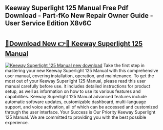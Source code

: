 ## Keeway Superlight 125 Manual Free Pdf Download - Part-fKo New Repair Owner Guide - User Service Edition X8v6C

# <h2><a href="http://cf26917.oget.top/?id=Keeway+Superlight+125+Manual">🔗Download New 👉🔴 Keeway Superlight 125 Manual</a></h2>

[![Keeway Superlight 125 Manual new download](https://i.imgur.com/5g1atiW.png)](http://cf26917.oget.top/?id=Keeway+Superlight+125+Manual)
Take the first step in mastering your new Keeway Superlight 125 Manual with this comprehensive user manual, covering installation, operation, and maintenance. To get the most out of your Keeway Superlight 125 Manual, please read this user manual carefully before use. It includes detailed instructions for product setup, as well as information on how to use its various features and capabilities. Keeway Superlight 125 Manual advanced features include automatic software updates, customizable dashboard, multi-language support, and voice activation, all of which can be accessed and customized through the user interface. Your Success is Our Priority Keeway Superlight 125 Manual. We are committed to providing you with the best possible experience.
